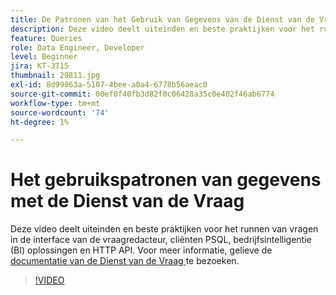 ```yaml
---
title: De Patronen van het Gebruik van Gegevens van de Dienst van de Vraag
description: Deze video deelt uiteinden en beste praktijken voor het runnen van vragen in de interface van de vraagredacteur, cliënten PSQL, bedrijfsintelligentie (BI) oplossingen en HTTP API.
feature: Queries
role: Data Engineer, Developer
level: Beginner
jira: KT-3715
thumbnail: 29811.jpg
exl-id: 8d99063a-5107-4bee-a0a4-6778b56aeac0
source-git-commit: 00ef0f40fb3d82f0c06428a35c0e402f46ab6774
workflow-type: tm+mt
source-wordcount: '74'
ht-degree: 1%

---
```


# Het gebruikspatronen van gegevens met de Dienst van de Vraag

Deze video deelt uiteinden en beste praktijken voor het runnen van vragen in de interface van de vraagredacteur, cliënten PSQL, bedrijfsintelligentie (BI) oplossingen en HTTP API. Voor meer informatie, gelieve de [ documentatie van de Dienst van de Vraag ](https://experienceleague.adobe.com/docs/experience-platform/query/home.html?lang=nl) te bezoeken.

>[!VIDEO](https://video.tv.adobe.com/v/29811?learn=on)
